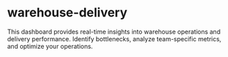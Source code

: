 # warehouse-delivery
This dashboard provides real-time insights into warehouse operations and delivery performance. Identify bottlenecks, analyze team-specific metrics, and optimize your operations.
